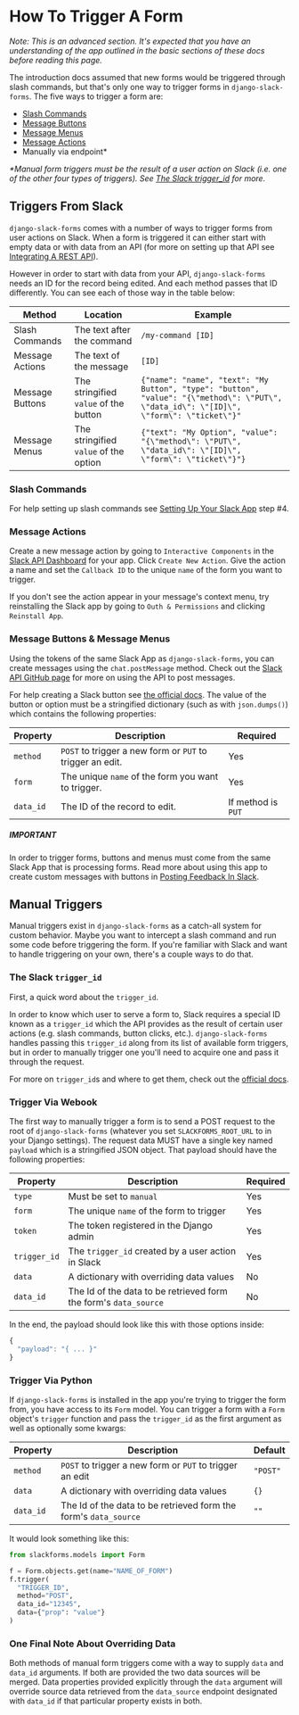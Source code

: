 # How To Trigger A Form

*Note: This is an advanced section. It's expected that you have an understanding of the app outlined in the basic sections of these docs before reading this page.*

The introduction docs assumed that new forms would be triggered through slash commands, but that's only one way to trigger forms in `django-slack-forms`. The five ways to trigger a form are:
  - [Slash Commands](https://api.slack.com/slash-commands)
  - [Message Buttons](https://api.slack.com/docs/message-buttons)
  - [Message Menus](https://api.slack.com/docs/message-menus)
  - [Message Actions](https://api.slack.com/actions)
  - Manually via endpoint*

<em>\*Manual form triggers must be the result of a user action on Slack (i.e. one of the other four types of triggers). See [The Slack trigger_id](#the-slack-trigger_id) for more.</em>

## Triggers From Slack

`django-slack-forms` comes with a number of ways to trigger forms from user actions on Slack. When a form is triggered it can either start with empty data or with data from an API (for more on setting up that API see [Integrating A REST API](Integrating-An-API.md)).

However in order to start with data from your API, `django-slack-forms` needs an ID for the record being edited. And each method passes that ID differently. You can see each of those way in the table below:

| Method                                                 | Location                   | Example                                                         |
| ------------------------------------------------------ | -------------------------- | --------------------------------------------------------------- |
| Slash Commands | The text after the command | `/my-command [ID]`                                        |
| Message Actions | The text of the message    | `[ID]`                                                    |
| Message Buttons | The stringified `value` of the button   | `{"name": "name", "text": "My Button", "type": "button", "value": "{\"method\": \"PUT\", \"data_id\": \"[ID]\", \"form\": \"ticket\"}"` |
| Message Menus |  The stringified `value` of the option | `{"text": "My Option", "value": "{\"method\": \"PUT\", \"data_id\": \"[ID]\", \"form\": \"ticket\"}"}`                  |


### Slash Commands
For help setting up slash commands see [Setting Up Your Slack App](Slack-App.md) step #4.

### Message Actions
Create a new message action by going to `Interactive Components` in the [Slack API Dashboard](https://api.slack.com/apps/) for your app. Click `Create New Action`. Give the action a name and set the `Callback ID` to the unique `name` of the form you want to trigger.

If you don't see the action appear in your message's context menu, try reinstalling the Slack app by going to `Outh & Permissions` and clicking `Reinstall App`.

### Message Buttons & Message Menus
Using the tokens of the same Slack App as `django-slack-forms`, you can create messages using the `chat.postMessage` method. Check out the [Slack API GitHub page](https://github.com/slackapi) for more on using the API to post messages.

For help creating a Slack button see [the official docs](https://api.slack.com/docs/message-buttons).
The value of the button or option must be a stringified dictionary (such as with `json.dumps()`) which contains the following properties:

| Property    | Description                                               | Required           |
| ------------| ----------------------                                    | ------------------ |
| `method`    | `POST` to trigger a new form or `PUT` to trigger an edit. | Yes                |
| `form`      | The unique `name` of the form you want to trigger.        | Yes                |
| `data_id`   | The ID of the record to edit.                             | If method is `PUT` |


##### IMPORTANT
In order to trigger forms, buttons and menus must come from the same Slack App that is processing forms. Read more about using this app to create custom messages with buttons in [Posting Feedback In Slack](Slack-Feedback.md).

## Manual Triggers

Manual triggers exist in `django-slack-forms` as a catch-all system for custom behavior. Maybe you want to intercept a slash command and run some code before triggering the form. If you're familiar with Slack and want to handle triggering on your own, there's a couple ways to do that.

### The Slack `trigger_id`
First, a quick word about the `trigger_id`.

In order to know which user to serve a form to, Slack requires a special ID known as a `trigger_id` which the API provides as the result of certain user actions (e.g. slash commands, button clicks, etc.). `django-slack-forms` handles passing this `trigger_id` along from its list of available form triggers, but in order to manually trigger one you'll need to acquire one and pass it through the request.

For more on `trigger_id`s and where to get them, check out the [official docs](https://api.slack.com/docs/triggers).

### Trigger Via Webook
The first way to manually trigger a form is to send a POST request to the root of `django-slack-forms` (whatever you set `SLACKFORMS_ROOT_URL` to in your Django settings). The request data MUST have a single key named `payload` which is a stringified JSON object. That payload should have the following properties:

| Property     | Description                                                      | Required |
| -------------| ---------------------------------------------------------------- | -------- |
| `type`       | Must be set to `manual`                                          | Yes      |
| `form`       | The unique `name` of the form to trigger                         | Yes      |
| `token`      | The token registered in the Django admin                         | Yes      |
| `trigger_id` | The `trigger_id` created by a user action in Slack               | Yes      |
| `data`       | A dictionary with overriding data values                         | No       |
| `data_id`    | The Id of the data to be retrieved form the form's `data_source` | No       |

In the end, the payload should look like this with those options inside:

```javascript
{
  "payload": "{ ... }"
}
```

### Trigger Via Python
If `django-slack-forms` is installed in the app you're trying to trigger the form from, you have access to its `Form` model. You can trigger a form with a `Form` object's `trigger` function and pass the `trigger_id` as the first argument as well as optionally some kwargs:

| Property     | Description                                                    | Default  |
| ----------| ----------------------------------------------------------------- | -------- |
| `method`  | `POST` to trigger a new form or `PUT` to trigger an edit          | `"POST"` |
| `data`    | A dictionary with overriding data values                          | `{}`     |
| `data_id` | The Id of the data to be retrieved form the form's `data_source`  | `""`     |

It would look something like this:

```python
from slackforms.models import Form

f = Form.objects.get(name="NAME_OF_FORM")
f.trigger(
  "TRIGGER_ID",
  method="POST",
  data_id="12345",
  data={"prop": "value"}
)
```

### One Final Note About Overriding Data
Both methods of manual form triggers come with a way to supply `data` and `data_id` arguments. If both are provided the two data sources will be merged. Data properties provided explicitly through the `data` argument will override source data retrieved from the `data_source` endpoint designated with `data_id` if that particular property exists in both.
